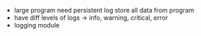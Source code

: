 - large program need persistent log store all data from program 
- have diff levels of logs -> info, warning, critical, error
- logging module 

